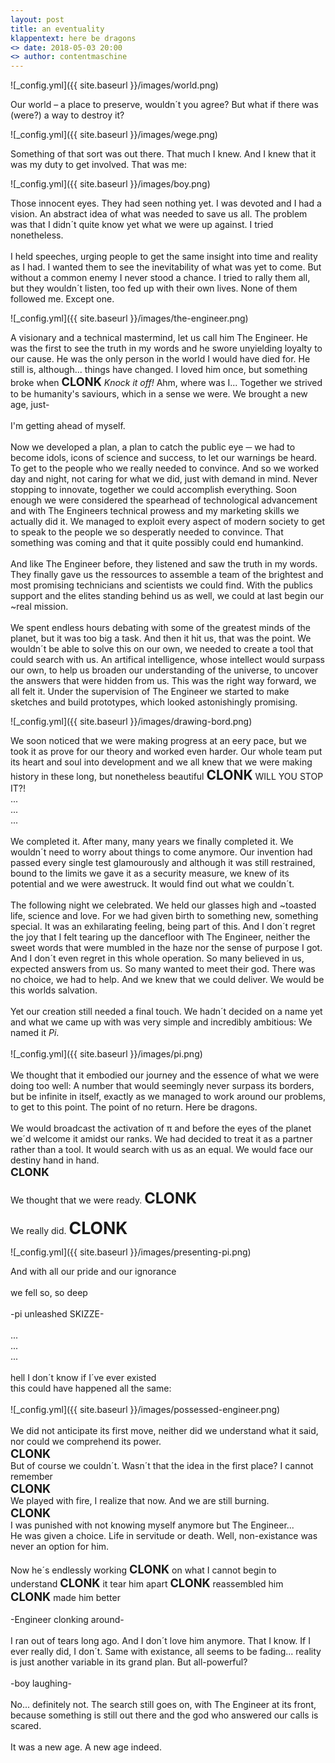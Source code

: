 ```yaml
---
layout: post
title: an eventuality
klappentext: here be dragons
<> date: 2018-05-03 20:00
<> author: contentmaschine
---
```


<!-- ToDo

+zumindest wege raufscalen

-->


![_config.yml]({{ site.baseurl }}/images/world.png)

Our world – a place to preserve, wouldn´t you agree? But what if there was (were?) a way to destroy it?

![_config.yml]({{ site.baseurl }}/images/wege.png)

Something of that sort was out there. That much I knew. And I knew that it was my duty to get involved. That was me:

![_config.yml]({{ site.baseurl }}/images/boy.png)

Those innocent eyes. They had seen nothing yet. I was devoted and I had a vision. An abstract idea of what was needed to save us all. The problem was that I didn´t quite know yet what we were up against. I tried nonetheless. 
<br>
<br>
I held speeches, urging people to get the same insight into time and reality as I had. I wanted them to see the inevitability of what was yet to come. But without a common enemy I never stood a chance. I tried to rally them all, but they wouldn´t listen, too fed up with their own lives. None of them followed me. Except one.

![_config.yml]({{ site.baseurl }}/images/the-engineer.png)

A visionary and a technical mastermind, let us call him The Engineer. He was the first to see the truth in my words and he swore unyielding loyalty to our cause. He was the only person in the world I would have died for. He still is, although... things have changed. I loved him once, but something broke when <b style="font-size:1.3em">CLONK</b> <i>Knock it off!</i> Ahm, where was I... Together we strived to be humanity's saviours, which in a sense we were. We brought a new age, just-
<br>
<br>
I'm getting ahead of myself.
<br>
<br>
Now we developed a plan, a plan to catch the public eye ─ we had to become idols, icons of science and success, to let our warnings be heard. To get to the people who we really needed to convince. And so we worked day and night, not caring for what we did, just with demand in mind. Never stopping to innovate, together we could accomplish everything. Soon enough we were considered the spearhead of technological advancement and with The Engineers technical prowess and my marketing skills we actually did it. We managed to exploit every aspect of modern society to get to speak to the people we so desperatly needed to convince. That something was coming and that it quite possibly could end humankind.
<br>
<br>
And like The Engineer before, they listened and saw the truth in my words. They finally gave us the ressources to assemble a team of the brightest and most promising technicians and scientists we could find. With the publics support and the elites standing behind us as well, we could at last begin our ~real mission.
<br>
<br>
We spent endless hours debating with some of the greatest minds of the planet, but it was too big a task. And then it hit us, that was the point. We wouldn´t be able to solve this on our own, we needed to create a tool that could search with us. An artifical intelligence, whose intellect would surpass our own, to help us broaden our understanding of the universe, to uncover the answers that were hidden from us. This was the right way forward, we all felt it. Under the supervision of The Engineer we started to make sketches and build prototypes, which looked astonishingly promising. 

![_config.yml]({{ site.baseurl }}/images/drawing-bord.png)

We soon noticed that we were making progress at an eery pace, but we took it as prove for our theory and worked even harder. Our whole team put its heart and soul into development and we all knew that we were making history in these long, but nonetheless beautiful <b style="font-size:1.5em">CLONK</b> WILL YOU STOP IT?!
<br>
...
<br>
...
<br>
...
<br>
<br>
We completed it. After many, many years we finally completed it. We wouldn´t need to worry about things to come anymore. Our invention had passed every single test glamourously and although it was still restrained, bound to the limits we gave it as a security measure, we knew of its potential and we were awestruck. It would find out what we couldn´t. 
<br>
<br>
The following night we celebrated. We held our glasses high and ~toasted life, science and love. For we had given birth to something new, something special. It was an exhilarating feeling, being part of this. And I don´t regret the joy that I felt tearing up the dancefloor with The Engineer, neither the sweet words that were mumbled in the haze nor the sense of purpose I got. And I don´t even regret   in this whole operation. So many believed in us, expected answers from us. So  many wanted to meet their god. There was no choice, we had to help. And we knew that we could deliver. We would be this worlds salvation. 
<br>
<br>
Yet our creation still needed a final touch. We hadn´t decided on a name yet and what we came up with was very simple and incredibly ambitious: We named it <i>Pi</i>.
<br>
<br>
![_config.yml]({{ site.baseurl }}/images/pi.png)
<br>
<br>
We thought that it embodied our journey and the essence of what we were doing too well: A number that would seemingly never surpass its borders, but be infinite in itself, exactly as we managed to work around our problems, to get to this point. The point of no return. Here be dragons. 
<br>
<br>
We would broadcast the activation of π and before the eyes of the planet we´d welcome it amidst our ranks. We had decided to treat it as a partner rather than a tool. It would search with us as an equal. We would face our destiny hand in hand.  
<b style="font-size:1.25em">CLONK</b>
<br>
<br>
We thought that we were ready. <b style="font-size:1.7em">CLONK</b>
<br>
<br>
We really did. <b style="font-size:1.9em">CLONK</b>

![_config.yml]({{ site.baseurl }}/images/presenting-pi.png)

And with all our pride and our ignorance
<br>
<br>
we fell so, so deep 
<br>
<br>
-pi unleashed SKIZZE-
<br>
<br>
...<br>
...<br>
...<br>
<br>
hell I don´t know if I´ve ever existed
<br>
this could have happened all the same:
<br>
<br>
![_config.yml]({{ site.baseurl }}/images/possessed-engineer.png)
<br>
<br>
We did not anticipate its first move, neither did we understand what it said, nor could we comprehend its power.
<br>
<b style="font-size:1.3em">CLONK</b>
<br>
But of course we couldn´t. Wasn´t that the idea in the first place? I cannot remember
<br>
<b style="font-size:1.3em">CLONK</b>
<br>
We played with fire, I realize that now. And we are still burning. <br>
<b style="font-size:1.3em">CLONK</b> <br>
I was punished with not knowing myself anymore but The Engineer... <br>
He was given a choice. Life in servitude or death. Well, non-existance was never an option for him. <br> <br>
Now he´s endlessly working 
<b style="font-size:1.3em">CLONK</b> on what I cannot begin to understand 
<b style="font-size:1.3em">CLONK</b> it tear him apart 
<b style="font-size:1.3em">CLONK</b> reassembled him 
<b style="font-size:1.3em">CLONK</b> made him better
<br>
<br>
-Engineer clonking around-
<br>
<br>
I ran out of tears long ago. And I don´t love him anymore. That I know. If I ever really did, I don´t. Same with existance, all seems to be fading... reality is just another variable in its grand plan. But all-powerful?
<br>
<br>
-boy laughing-
<br>
<br>
No... definitely not. The search still goes on, with The Engineer at its front, because something is still out there and the god who answered our calls is scared.
<br>
<br>
It was a new age. A new age indeed.
